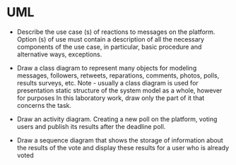 # UML

* Describe the use case (s) of reactions to messages on the platform. Option (s) of use must contain a description of all the necessary 
components of the use case, in particular, basic procedure and alternative ways, exceptions.

* Draw a class diagram to represent many objects for modeling messages, followers, retweets, reparations, comments, photos, polls, results
surveys, etc. Note - usually a class diagram is used for presentation static structure of the system model as a whole, however for purposes
In this laboratory work, draw only the part of it that concerns the task.

* Draw an activity diagram. Creating a new poll on the platform, voting users and publish its results after the deadline poll.

* Draw a sequence diagram that shows the storage of information about the results of the vote and display these results for a user who is already
voted
